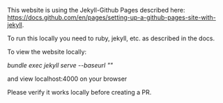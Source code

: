 This website is using the Jekyll-Github Pages described here: https://docs.github.com/en/pages/setting-up-a-github-pages-site-with-jekyll.

To run this locally you need to ruby, jekyll, etc. as described in the docs.

To view the website locally:

*bundle exec jekyll serve --baseurl ""*

and view localhost:4000 on your browser

Please verify it works locally before creating a PR.
